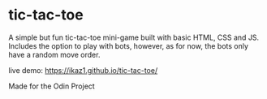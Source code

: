 # tic-tac-toe

A simple but fun tic-tac-toe mini-game built with basic HTML, CSS and JS. Includes the option to play with bots, however, as for now, the bots only have a random move order.

live demo: https://ikaz1.github.io/tic-tac-toe/

Made for the Odin Project
